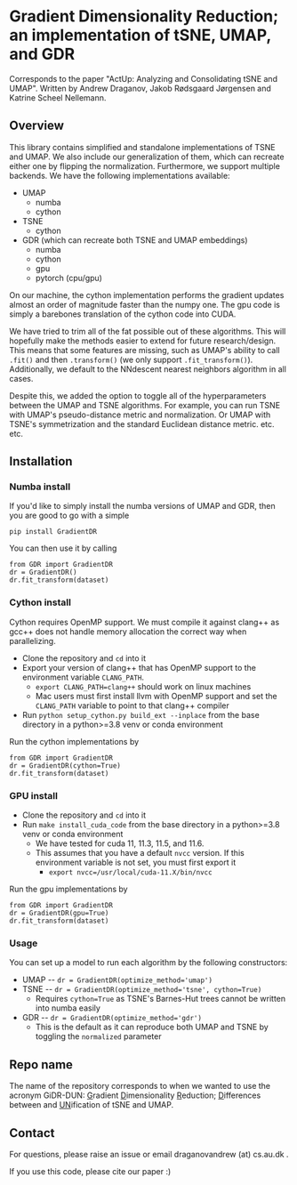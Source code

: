 # Gradient Dimensionality Reduction; an implementation of tSNE, UMAP, and GDR
Corresponds to the paper "ActUp: Analyzing and Consolidating tSNE and UMAP".
Written by Andrew Draganov, Jakob Rødsgaard Jørgensen and Katrine Scheel Nellemann.

## Overview

This library contains simplified and standalone implementations of TSNE and UMAP. We also include our generalization of them, which can recreate either one by flipping the normalization.
Furthermore, we support multiple backends. We have the following implementations available:
  - UMAP
    - numba
    - cython
  - TSNE
    - cython
  - GDR (which can recreate both TSNE and UMAP embeddings)
    - numba
    - cython
    - gpu
    - pytorch (cpu/gpu)
    
On our machine, the cython implementation performs the gradient updates almost an order of magnitude faster than the numpy one. The gpu code is simply a barebones translation of the cython code into CUDA.

We have tried to trim all of the fat possible out of these algorithms. This will hopefully make the methods easier to extend
for future research/design. This means that some features are missing, such as UMAP's ability to call `.fit()` and then `.transform()`
(we only support `.fit_transform()`). Additionally, we default to the NNdescent nearest neighbors algorithm in all cases.

Despite this, we added the option to toggle all of the hyperparameters between the UMAP and TSNE algorithms.
For example, you can run TSNE with UMAP's pseudo-distance metric and normalization.
Or UMAP with TSNE's symmetrization and the standard Euclidean distance metric. etc. etc.

## Installation

### Numba install
If you'd like to simply install the numba versions of UMAP and GDR, then you are good to go with a simple

    pip install GradientDR

You can then use it by calling

    from GDR import GradientDR
    dr = GradientDR()
    dr.fit_transform(dataset)

### Cython install
Cython requires OpenMP support. We must compile it against clang++ as gcc++ does not handle memory allocation the correct way
when parallelizing.
  - Clone the repository and `cd` into it
  - Export your version of clang++ that has OpenMP support to the environment variable `CLANG_PATH`.
    - `export CLANG_PATH=clang++` should work on linux machines
    - Mac users must first install llvm with OpenMP support and set the `CLANG_PATH` variable to point to that clang++ compiler
  - Run `python setup_cython.py build_ext --inplace` from the base directory in a python>=3.8 venv or conda environment

Run the cython implementations by

    from GDR import GradientDR
    dr = GradientDR(cython=True)
    dr.fit_transform(dataset)

### GPU install
  - Clone the repository and `cd` into it
  - Run `make install_cuda_code` from the base directory in a python>=3.8 venv or conda environment
    - We have tested for cuda 11, 11.3, 11.5, and 11.6.
    - This assumes that you have a default `nvcc` version. If this environment variable is not set, you must first export it
        - `export nvcc=/usr/local/cuda-11.X/bin/nvcc`

Run the gpu implementations by

    from GDR import GradientDR
    dr = GradientDR(gpu=True)
    dr.fit_transform(dataset)

### Usage
You can set up a model to run each algorithm by the following constructors:
  - UMAP -- `dr = GradientDR(optimize_method='umap')`
  - TSNE -- `dr = GradientDR(optimize_method='tsne', cython=True)`
    - Requires `cython=True` as TSNE's Barnes-Hut trees cannot be written into numba easily
  - GDR -- `dr = GradientDR(optimize_method='gdr')`
    - This is the default as it can reproduce both UMAP and TSNE by toggling the `normalized` parameter

## Repo name
The name of the repository corresponds to when we wanted to use the acronym GiDR-DUN: <ins>G</ins>radient <ins>D</ins>imensionality <ins>R</ins>eduction; <ins>D</ins>ifferences between and <ins>UN</ins>ification of tSNE and UMAP.

## Contact
For questions, please raise an issue or email draganovandrew (at) cs.au.dk .

If you use this code, please cite our paper :)
